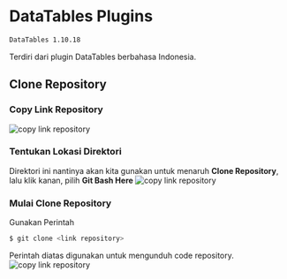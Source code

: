 # DataTables Plugins
```bash
DataTables 1.10.18
```
Terdiri dari plugin DataTables berbahasa Indonesia.

## Clone Repository
### Copy Link Repository
![copy link repository](https://user-images.githubusercontent.com/29445299/73582487-01a19e00-44c0-11ea-9836-e0b41531933b.png)

### Tentukan Lokasi Direktori
Direktori ini nantinya akan kita gunakan untuk menaruh **Clone Repository**, lalu klik kanan, pilih **Git Bash Here** 
![copy link repository](https://user-images.githubusercontent.com/29445299/73582926-0b2c0580-44c2-11ea-897c-0db3107076bf.png)

### Mulai Clone Repository
Gunakan Perintah
```bash
$ git clone <link repository>
```
Perintah diatas digunakan untuk mengunduh code repository.
![copy link repository](https://user-images.githubusercontent.com/29445299/73583214-8346fb00-44c3-11ea-8e5f-652ea7091681.png)